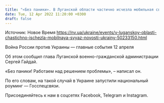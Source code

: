 ```yaml
---
title: "«Без паники». В Луганской области частично исчезла мобильная связь — ОГА"
date: Tue, 12 Apr 2022 11:20:00 +0300
draft: false
---
```

Источник: Новое Время https://nv.ua/ukraine/events/v-luganskoy-oblasti-chastichno-ischezla-mobilnaya-svyaz-novosti-ukrainy-50233150.html


Война России против Украины — главные события 12 апреля

Об этом сообщил глава Луганской военно-гражданской администрации Сергей Гайдай.

«Без паники! Работаем над решением проблемы», – написал он.

По его словам, на такой случай в Украине запустили национальный роуминг — Госспецсвязи.

Присоединяйтесь к нам в соцсетях Facebook, Telegram и Instagram.
